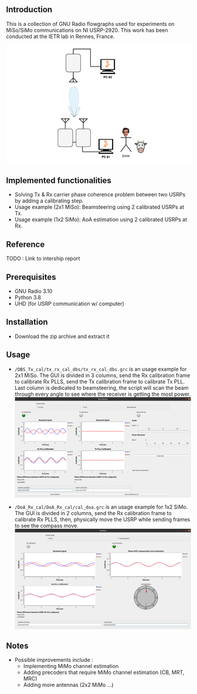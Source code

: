 ## Introduction

This is a collection of GNU Radio flowgraphs used for experiments on MiSo/SiMo communications on NI USRP-2920.
This work has been conducted at the IETR lab in Rennes, France.

![Tx](./screenshots/prez.png)


## Implemented functionalities

* Solving Tx & Rx carrier phase coherence problem between two USRPs by adding a calibrating step. 
* Usage example (2x1 MiSo): Beamsteering using 2 calibrated USRPs at Tx.
* Usage example (1x2 SiMo): AoA estimation using 2 calibrated USRPs at Rx.

## Reference

TODO : Link to intership report

## Prerequisites

* GNU Radio 3.10 
* Python 3.8
* UHD (for USRP communication w/ computer)

## Installation

* Download the zip archive and extract it

## Usage

* ``/DBS_Tx_cal/tx_rx_cal_dbs/tx_rx_cal_dbs.grc`` is an usage example for 2x1 MiSo. The GUI is divided in 3 columns, send the Rx calibration frame to calibrate Rx PLLS, send the Tx calibration frame to calibrate Tx PLL. Last column is dedicated to beamsteering, the script will scan the beam through every angle to see where the receiver is getting the most power.
![Tx](./screenshots/dbs.png)

* ``/DoA_Rx_cal/DoA_Rx_cal/cal_doa.grc`` is an usage example for 1x2 SiMo. The GUI is divided in 2 columns, send the Rx calibration frame to calibrate Rx PLLS, then, physically move the USRP while sending frames to see the compass move.
![Tx](./screenshots/doa.png)

## Notes

* Possible improvements include :
    - Implementing MiMo channel estimation
    - Adding precoders that require MiMo channel estimation (CB, MRT, MRC)
    - Adding more antennas (2x2 MiMo ...)